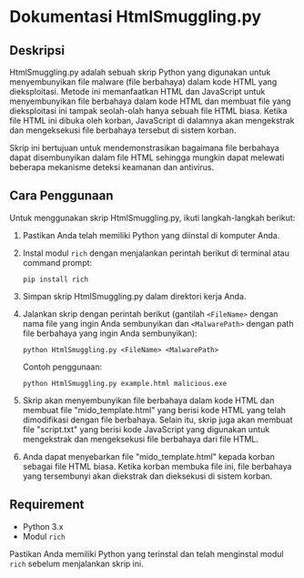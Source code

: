 # Dokumentasi HtmlSmuggling.py

## Deskripsi

HtmlSmuggling.py adalah sebuah skrip Python yang digunakan untuk menyembunyikan file malware (file berbahaya) dalam kode HTML yang dieksploitasi. Metode ini memanfaatkan HTML dan JavaScript untuk menyembunyikan file berbahaya dalam kode HTML dan membuat file yang dieksploitasi ini tampak seolah-olah hanya sebuah file HTML biasa. Ketika file HTML ini dibuka oleh korban, JavaScript di dalamnya akan mengekstrak dan mengeksekusi file berbahaya tersebut di sistem korban.

Skrip ini bertujuan untuk mendemonstrasikan bagaimana file berbahaya dapat disembunyikan dalam file HTML sehingga mungkin dapat melewati beberapa mekanisme deteksi keamanan dan antivirus.

## Cara Penggunaan

Untuk menggunakan skrip HtmlSmuggling.py, ikuti langkah-langkah berikut:

1. Pastikan Anda telah memiliki Python yang diinstal di komputer Anda.

2. Instal modul `rich` dengan menjalankan perintah berikut di terminal atau command prompt:

   ```
   pip install rich
   ```

3. Simpan skrip HtmlSmuggling.py dalam direktori kerja Anda.

4. Jalankan skrip dengan perintah berikut (gantilah `<FileName>` dengan nama file yang ingin Anda sembunyikan dan `<MalwarePath>` dengan path file berbahaya yang ingin Anda sembunyikan):

   ```
   python HtmlSmuggling.py <FileName> <MalwarePath>
   ```

   Contoh penggunaan:

   ```
   python HtmlSmuggling.py example.html malicious.exe
   ```

5. Skrip akan menyembunyikan file berbahaya dalam kode HTML dan membuat file "mido_template.html" yang berisi kode HTML yang telah dimodifikasi dengan file berbahaya. Selain itu, skrip juga akan membuat file "script.txt" yang berisi kode JavaScript yang digunakan untuk mengekstrak dan mengeksekusi file berbahaya dari file HTML.

6. Anda dapat menyebarkan file "mido_template.html" kepada korban sebagai file HTML biasa. Ketika korban membuka file ini, file berbahaya yang tersembunyi akan diekstrak dan dieksekusi di sistem korban.

## Requirement

- Python 3.x
- Modul `rich`

Pastikan Anda memiliki Python yang terinstal dan telah menginstal modul `rich` sebelum menjalankan skrip ini.
